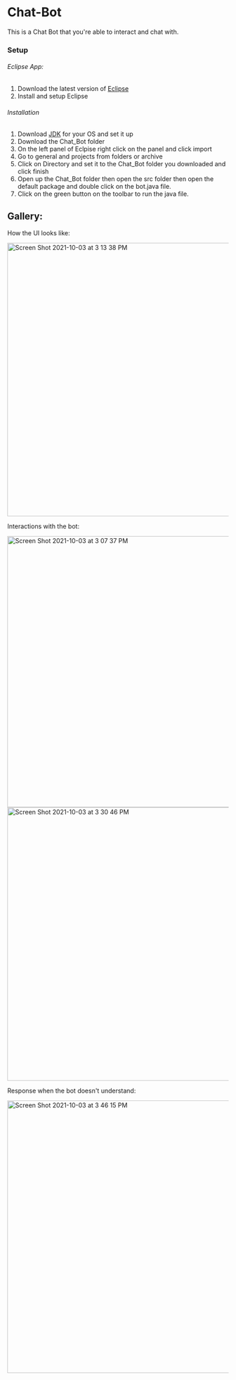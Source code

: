 # Chat-Bot
This is a Chat Bot that you're able to interact and chat with.

### Setup
###### Eclipse App:
1. Download the latest version of [Eclipse](https://www.eclipse.org/)
2. Install and setup Eclipse

######  Installation
1. Download [JDK](https://www.oracle.com/java/technologies/downloads/) for your OS and set it up
2. Download the Chat_Bot folder
3. On the left panel of Eclpise right click on the panel and click import
4. Go to general and projects from folders or archive
5. Click on Directory and set it to the Chat_Bot folder you downloaded and click finish
6. Open up the Chat_Bot folder then open the src folder then open the default package and double click on the bot.java file.
7. Click on the green button on the toolbar to run the java file.

## Gallery:
How the UI looks like:

<img width="621" alt="Screen Shot 2021-10-03 at 3 13 38 PM" src="https://user-images.githubusercontent.com/84158176/135768498-563380b1-2497-4fee-9711-27a4bb1556d0.png">

Interactions with the bot:

<img width="616" alt="Screen Shot 2021-10-03 at 3 07 37 PM" src="https://user-images.githubusercontent.com/84158176/135768544-64d163a4-758e-49be-a0da-6336e8658b00.png">

<img width="621" alt="Screen Shot 2021-10-03 at 3 30 46 PM" src="https://user-images.githubusercontent.com/84158176/135768734-dd76cf95-5e6f-481b-ba9c-9f1586cc05fe.png">


Response when the bot doesn't understand:

<img width="619" alt="Screen Shot 2021-10-03 at 3 46 15 PM" src="https://user-images.githubusercontent.com/84158176/135769163-4ec46600-a864-44d7-93ec-1bf32460d93d.png">
